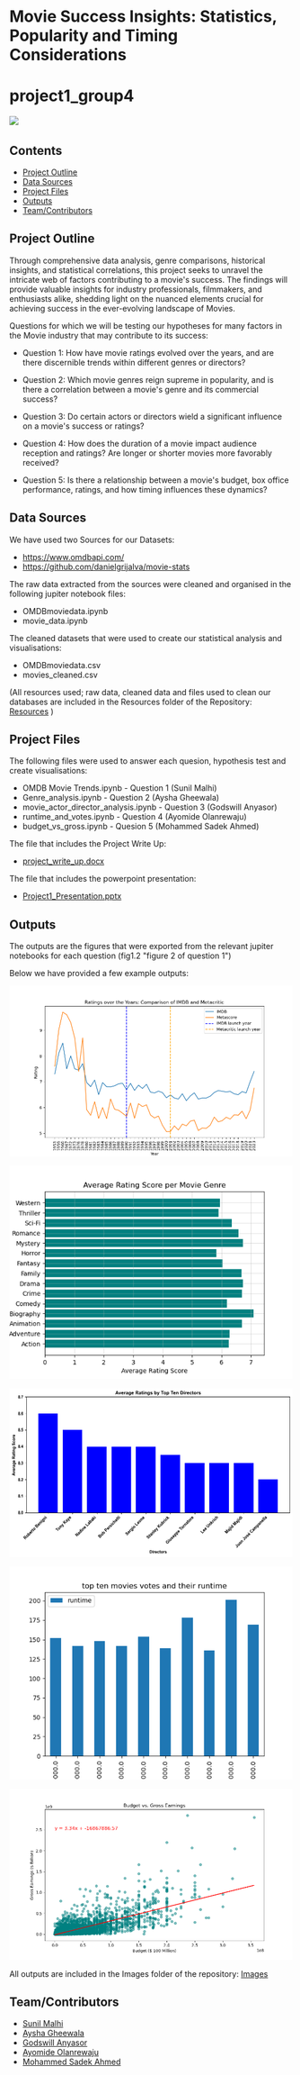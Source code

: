 # Movie Success Insights: Statistics, Popularity and Timing Considerations
# project1_group4

<picture>
 <source media="(prefers-color-scheme: dark)" srcset="https://www.pngall.com/wp-content/uploads/13/Movie-Hollywood-No-Background.png">
 <source media="(prefers-color-scheme: light)" srcset="https://www.pngall.com/wp-content/uploads/13/Movie-PNG-Free-Image.png">
 <img alt=" " src="https://www.pngall.com/wp-content/uploads/13/Movie-Hollywood-PNG-Image-HD.png">
</picture>

##  Contents

* [Project Outline](#project-outline)
* [Data Sources](#data-sources)
* [Project Files](#project-files)
* [Outputs](#outputs)
* [Team/Contributors](#team)
  
## <a id="project-outline"></a>Project Outline

Through comprehensive data analysis, genre comparisons, historical insights, and statistical correlations, this project seeks to unravel the intricate web of factors contributing to a movie's success. The findings will provide valuable insights for industry professionals, filmmakers, and enthusiasts alike, shedding light on the nuanced elements crucial for achieving success in the ever-evolving landscape of Movies.

Questions for which we will be testing our hypotheses for many factors in the Movie industry that may contribute to its success:

* Question 1: How have movie ratings evolved over the years, and are there discernible trends within different genres or directors?

* Question 2: Which movie genres reign supreme in popularity, and is there a correlation between a movie's genre and its commercial success?

* Question 3: Do certain actors or directors wield a significant influence on a movie's success or ratings?

* Question 4: How does the duration of a movie impact audience reception and ratings? Are longer or shorter movies more favorably received?
  
* Question 5: Is there a relationship between a movie's budget, box office performance, ratings, and how timing influences these dynamics?


## <a id="data-sources"></a>Data Sources

We have used two Sources for our Datasets:
* https://www.omdbapi.com/
* https://github.com/danielgrijalva/movie-stats

The raw data extracted from the sources were cleaned and organised in the following jupiter notebook files:
* OMDBmoviedata.ipynb
* movie_data.ipynb

The cleaned datasets that were used to create our statistical analysis and visualisations:
* OMDBmoviedata.csv
* movies_cleaned.csv

(All resources used; raw data, cleaned data and files used to clean our databases are included in the Resources folder of the Repository:
[Resources](https://github.com/AnyasorG/project1_group4/tree/main/Resources) )

## <a id="project-files"></a>Project Files

The following files were used to answer each quesion, hypothesis test and create visualisations:
* OMDB Movie Trends.ipynb - Question 1 (Sunil Malhi)
* Genre_analysis.ipynb - Question 2 (Aysha Gheewala)
* movie_actor_director_analysis.ipynb - Question 3 (Godswill Anyasor)
* runtime_and_votes.ipynb - Question 4 (Ayomide Olanrewaju)
* budget_vs_gross.ipynb - Quesion 5 (Mohammed Sadek Ahmed)

The file that includes the Project Write Up:
* [project_write_up.docx](https://github.com/AnyasorG/project1_group4/tree/main/project_write_up.docx)

The file that includes the powerpoint presentation: 
* [Project1_Presentation.pptx](https://github.com/AnyasorG/project1_group4/tree/main/Project1_Presentation.pptx)

## <a id="outputs"></a>Outputs

The outputs are the figures that were exported from the relevant jupiter notebooks for each question (fig1.2 "figure 2 of question 1")

Below we have provided a few example outputs:

![figure 1 of question 1](/Images/Fig1.1.png)

![figure 1 of question 2](/Images/Fig2.1.png)

![figure 1 of question 3](/Images/Fig3.3.png)

![figure 1 of question 4](/Images/Fig4.1.png)

![figure 1 of question 5](/Images/Fig5.1.png)

All outputs are included in the Images folder of the repository:
[Images](https://github.com/AnyasorG/project1_group4/tree/main/Images)


## <a id="team"></a>Team/Contributors

* [Sunil Malhi](https://github.com/SunilMalhi)
* [Aysha Gheewala](https://github.com/AyshaGheewala)
* [Godswill Anyasor](https://github.com/AnyasorG)
* [Ayomide Olanrewaju](https://github.com/Edimayo5)
* [Mohammed Sadek Ahmed](https://github.com/Sadek-Ahmed16)
